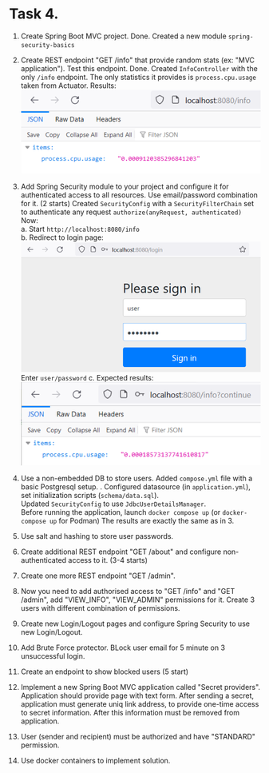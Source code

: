# Task 4.

1. Create Spring Boot MVC project.
Done. Created a new module `spring-security-basics`

2. Create REST endpoint "GET /info" that provide random stats (ex: "MVC application"). Test this endpoint.
Done. Created `InfoController` with the only `/info` endpoint. The only statistics it provides is `process.cpu.usage` taken from Actuator.
Results:
![img.png](img.png)

3. Add Spring Security module to your project and configure it for authenticated access to all resources. Use email/password combination for it.
   (2 starts)
Created `SecurityConfig` with a `SecurityFilterChain` set to authenticate any request `authorize(anyRequest, authenticated)`
Now: \
a. Start `http://localhost:8080/info` \
b. Redirect to login page:
![img_1.png](img_1.png)
Enter `user/password`
c. Expected results:
![img_2.png](img_2.png)

4. Use a non-embedded DB to store users.
Added `compose.yml` file with a basic Postgresql setup. \.
Configured datasource (in `application.yml`), set initialization scripts (`schema/data.sql`).\
Updated `SecurityConfig` to use `JdbcUserDetailsManager`.\
Before running the application, launch `docker compose up` (or `docker-compose up` for Podman)
The results are exactly the same as in 3.

5. Use salt and hashing to store user passwords.
6. Create additional REST endpoint "GET /about" and configure non-authenticated access to it.
   (3-4 starts)
7. Create one more REST endpoint "GET /admin".
8. Now you need to add authorised access to "GET /info" and "GET /admin", add "VIEW_INFO", "VIEW_ADMIN" permissions for it. Create 3 users with different combination of permissions.
9. Create new Login/Logout pages and configure Spring Security to use new Login/Logout.
10. Add Brute Force protector. BLock user email for 5 minute on 3 unsuccessful login.
11. Create an endpoint to show blocked users
    (5 start)
12. Implement a new Spring Boot MVC application called "Secret providers". Application should provide page with text form. After sending a secret, application must generate uniq link address, to provide one-time access to secret information. After this information must be removed from application.
13. User (sender and recipient) must be authorized and have "STANDARD" permission.
14. Use docker containers to implement solution.
